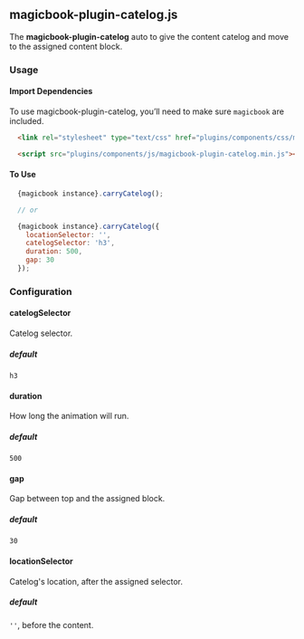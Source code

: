 ## magicbook-plugin-catelog.js
The **magicbook-plugin-catelog** auto to give the content catelog and move to the assigned content block.

### Usage
#### Import Dependencies
To use magicbook-plugin-catelog, you’ll need to make sure `magicbook` are included.
```html
  <link rel="stylesheet" type="text/css" href="plugins/components/css/magicbook-plugin-catelog.min.css" />

  <script src="plugins/components/js/magicbook-plugin-catelog.min.js"></script>
```

#### To Use
```js
  {magicbook instance}.carryCatelog();

  // or

  {magicbook instance}.carryCatelog({
    locationSelector: '',
    catelogSelector: 'h3',
    duration: 500,
    gap: 30
  });
```

### Configuration
#### catelogSelector
Catelog selector.

##### default
`h3`

#### duration
How long the animation will run.

##### default
`500`

#### gap
Gap between top and the assigned block.

##### default
`30`

#### locationSelector
Catelog's location, after the assigned selector.

##### default
`''`, before the content.

